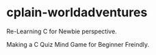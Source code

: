 # cplain-worldadventures
Re-Learning C for Newbie perspective.

Making a C Quiz Mind Game for Beginner Freindly.



